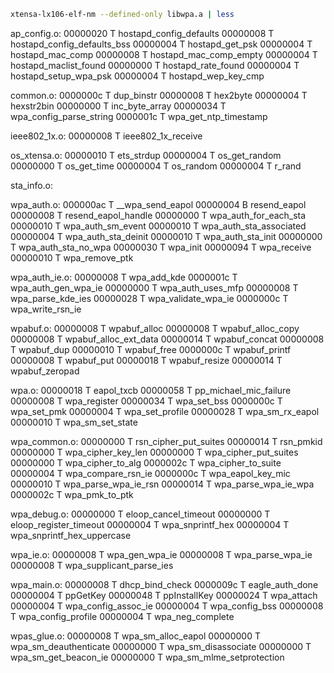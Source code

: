 ```sh
xtensa-lx106-elf-nm --defined-only libwpa.a | less
```

ap_config.o:
00000020 T hostapd_config_defaults
00000008 T hostapd_config_defaults_bss
00000004 T hostapd_get_psk
00000004 T hostapd_mac_comp
00000008 T hostapd_mac_comp_empty
00000004 T hostapd_maclist_found
00000000 T hostapd_rate_found
00000004 T hostapd_setup_wpa_psk
00000004 T hostapd_wep_key_cmp

common.o:
0000000c T dup_binstr
00000008 T hex2byte
00000004 T hexstr2bin
00000000 T inc_byte_array
00000034 T wpa_config_parse_string
0000001c T wpa_get_ntp_timestamp

ieee802_1x.o:
00000008 T ieee802_1x_receive

os_xtensa.o:
00000010 T ets_strdup
00000004 T os_get_random
00000000 T os_get_time
00000004 T os_random
00000004 T r_rand

sta_info.o:

wpa_auth.o:
000000ac T __wpa_send_eapol
00000004 B resend_eapol
00000008 T resend_eapol_handle
00000000 T wpa_auth_for_each_sta
00000010 T wpa_auth_sm_event
00000010 T wpa_auth_sta_associated
00000004 T wpa_auth_sta_deinit
00000010 T wpa_auth_sta_init
00000000 T wpa_auth_sta_no_wpa
00000030 T wpa_init
00000094 T wpa_receive
00000010 T wpa_remove_ptk

wpa_auth_ie.o:
00000008 T wpa_add_kde
0000001c T wpa_auth_gen_wpa_ie
00000000 T wpa_auth_uses_mfp
00000008 T wpa_parse_kde_ies
00000028 T wpa_validate_wpa_ie
0000000c T wpa_write_rsn_ie

wpabuf.o:
00000008 T wpabuf_alloc
00000008 T wpabuf_alloc_copy
00000008 T wpabuf_alloc_ext_data
00000014 T wpabuf_concat
00000008 T wpabuf_dup
00000010 T wpabuf_free
0000000c T wpabuf_printf
00000008 T wpabuf_put
00000018 T wpabuf_resize
00000014 T wpabuf_zeropad

wpa.o:
00000018 T eapol_txcb
00000058 T pp_michael_mic_failure
00000008 T wpa_register
00000034 T wpa_set_bss
0000000c T wpa_set_pmk
00000004 T wpa_set_profile
00000028 T wpa_sm_rx_eapol
00000010 T wpa_sm_set_state

wpa_common.o:
00000000 T rsn_cipher_put_suites
00000014 T rsn_pmkid
00000000 T wpa_cipher_key_len
00000000 T wpa_cipher_put_suites
00000000 T wpa_cipher_to_alg
0000002c T wpa_cipher_to_suite
00000004 T wpa_compare_rsn_ie
0000000c T wpa_eapol_key_mic
00000010 T wpa_parse_wpa_ie_rsn
00000014 T wpa_parse_wpa_ie_wpa
0000002c T wpa_pmk_to_ptk

wpa_debug.o:
00000000 T eloop_cancel_timeout
00000000 T eloop_register_timeout
00000004 T wpa_snprintf_hex
00000004 T wpa_snprintf_hex_uppercase

wpa_ie.o:
00000008 T wpa_gen_wpa_ie
00000008 T wpa_parse_wpa_ie
00000008 T wpa_supplicant_parse_ies

wpa_main.o:
00000008 T dhcp_bind_check
0000009c T eagle_auth_done
00000004 T ppGetKey
00000048 T ppInstallKey
00000024 T wpa_attach
00000004 T wpa_config_assoc_ie
00000004 T wpa_config_bss
00000008 T wpa_config_profile
00000004 T wpa_neg_complete

wpas_glue.o:
00000008 T wpa_sm_alloc_eapol
00000000 T wpa_sm_deauthenticate
00000000 T wpa_sm_disassociate
00000000 T wpa_sm_get_beacon_ie
00000000 T wpa_sm_mlme_setprotection

